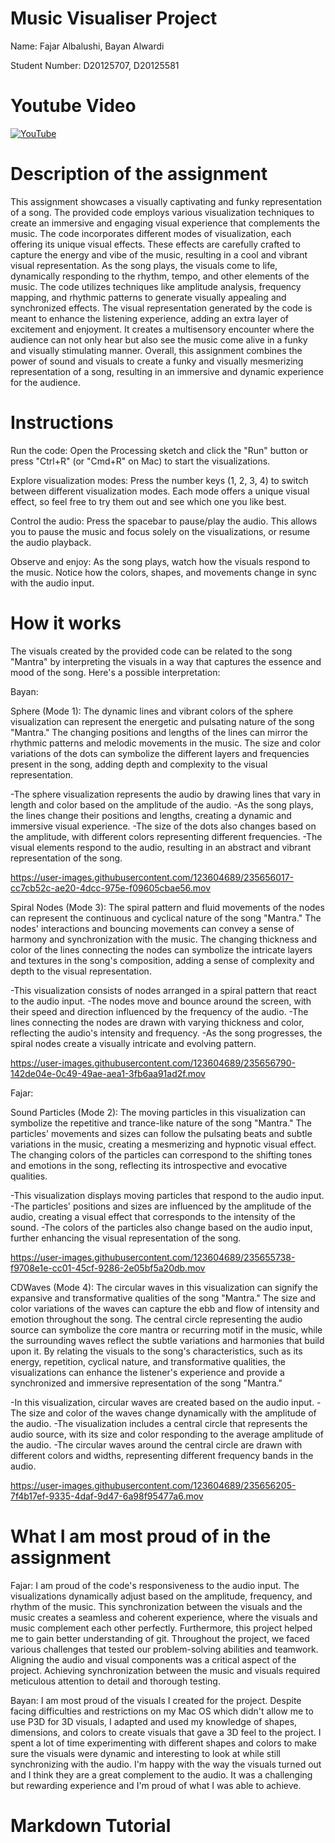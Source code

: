 # Music Visualiser Project

Name: Fajar Albalushi,
Bayan Alwardi

Student Number: D20125707,
D20125581

# Youtube Video

[![YouTube](https://user-images.githubusercontent.com/123570704/235653303-596fd465-284e-43c2-a2e4-f6dcb338d83a.jpg)](https://www.youtube.com/watch?v=5zI0J1447Vs)


# Description of the assignment
This assignment showcases a visually captivating and funky representation of a song. The provided code employs various visualization techniques to create an immersive and engaging visual experience that complements the music. The code incorporates different modes of visualization, each offering its unique visual effects. These effects are carefully crafted to capture the energy and vibe of the music, resulting in a cool and vibrant visual representation. As the song plays, the visuals come to life, dynamically responding to the rhythm, tempo, and other elements of the music. The code utilizes techniques like amplitude analysis, frequency mapping, and rhythmic patterns to generate visually appealing and synchronized effects. The visual representation generated by the code is meant to enhance the listening experience, adding an extra layer of excitement and enjoyment. It creates a multisensory encounter where the audience can not only hear but also see the music come alive in a funky and visually stimulating manner. Overall, this assignment combines the power of sound and visuals to create a funky and visually mesmerizing representation of a song, resulting in an immersive and dynamic experience for the audience.

# Instructions
Run the code:
Open the Processing sketch and click the "Run" button or press "Ctrl+R" (or "Cmd+R" on Mac) to start the visualizations.

Explore visualization modes:
Press the number keys (1, 2, 3, 4) to switch between different visualization modes.
Each mode offers a unique visual effect, so feel free to try them out and see which one you like best.

Control the audio:
Press the spacebar to pause/play the audio.
This allows you to pause the music and focus solely on the visualizations, or resume the audio playback.

Observe and enjoy:
As the song plays, watch how the visuals respond to the music.
Notice how the colors, shapes, and movements change in sync with the audio input.

# How it works
The visuals created by the provided code can be related to the song "Mantra" by interpreting the visuals in a way that captures the essence and mood of the song. Here's a possible interpretation:

Bayan:

Sphere (Mode 1):
The dynamic lines and vibrant colors of the sphere visualization can represent the energetic and pulsating nature of the song "Mantra."
The changing positions and lengths of the lines can mirror the rhythmic patterns and melodic movements in the music.
The size and color variations of the dots can symbolize the different layers and frequencies present in the song, adding depth and complexity to the visual representation.

-The sphere visualization represents the audio by drawing lines that vary in length and color based on the amplitude of the audio.
-As the song plays, the lines change their positions and lengths, creating a dynamic and immersive visual experience.
-The size of the dots also changes based on the amplitude, with different colors representing different frequencies.
-The visual elements respond to the audio, resulting in an abstract and vibrant representation of the song.

https://user-images.githubusercontent.com/123604689/235656017-cc7cb52c-ae20-4dcc-975e-f09605cbae56.mov

Spiral Nodes (Mode 3):
The spiral pattern and fluid movements of the nodes can represent the continuous and cyclical nature of the song "Mantra."
The nodes' interactions and bouncing movements can convey a sense of harmony and synchronization with the music.
The changing thickness and color of the lines connecting the nodes can symbolize the intricate layers and textures in the song's composition, adding a sense of complexity and depth to the visual representation.

-This visualization consists of nodes arranged in a spiral pattern that react to the audio input.
-The nodes move and bounce around the screen, with their speed and direction influenced by the frequency of the audio.
-The lines connecting the nodes are drawn with varying thickness and color, reflecting the audio's intensity and frequency.
-As the song progresses, the spiral nodes create a visually intricate and evolving pattern.

https://user-images.githubusercontent.com/123604689/235656790-142de04e-0c49-49ae-aea1-3fb6aa91ad2f.mov

Fajar:

Sound Particles (Mode 2):
The moving particles in this visualization can symbolize the repetitive and trance-like nature of the song "Mantra."
The particles' movements and sizes can follow the pulsating beats and subtle variations in the music, creating a mesmerizing and hypnotic visual effect.
The changing colors of the particles can correspond to the shifting tones and emotions in the song, reflecting its introspective and evocative qualities.

-This visualization displays moving particles that respond to the audio input.
-The particles' positions and sizes are influenced by the amplitude of the audio, creating a visual effect that corresponds to the intensity of the sound.
-The colors of the particles also change based on the audio input, further enhancing the visual representation of the song.

https://user-images.githubusercontent.com/123604689/235655738-f9708e1e-cc01-45cf-9286-2e05bf5a20db.mov

CDWaves (Mode 4):
The circular waves in this visualization can signify the expansive and transformative qualities of the song "Mantra."
The size and color variations of the waves can capture the ebb and flow of intensity and emotion throughout the song.
The central circle representing the audio source can symbolize the core mantra or recurring motif in the music, while the surrounding waves reflect the subtle variations and harmonies that build upon it.
By relating the visuals to the song's characteristics, such as its energy, repetition, cyclical nature, and transformative qualities, the visualizations can enhance the listener's experience and provide a synchronized and immersive representation of the song "Mantra."

-In this visualization, circular waves are created based on the audio input.
-The size and color of the waves change dynamically with the amplitude of the audio.
-The visualization includes a central circle that represents the audio source, with its size and color responding to the average amplitude of the audio.
-The circular waves around the central circle are drawn with different colors and widths, representing different frequency bands in the audio.

https://user-images.githubusercontent.com/123604689/235656205-7f4b17ef-9335-4daf-9d47-6a98f95477a6.mov

# What I am most proud of in the assignment
Fajar:
I am proud of the code's responsiveness to the audio input. The visualizations dynamically adjust based on the amplitude, frequency, and rhythm of the music. This synchronization between the visuals and the music creates a seamless and coherent experience, where the visuals and music complement each other perfectly. Furthermore, this project helped me to gain better understanding of git. Throughout the project, we faced various challenges that tested our problem-solving abilities and teamwork. Aligning the audio and visual components was a critical aspect of the project. Achieving synchronization between the music and visuals required meticulous attention to detail and thorough testing. 

Bayan:
I am most proud of the visuals I created for the project. Despite facing difficulties and restrictions on my Mac OS which didn't allow me to use P3D for 3D visuals, I adapted and used my knowledge of shapes, dimensions, and colors to create visuals that gave a 3D feel to the project. I spent a lot of time experimenting with different shapes and colors to make sure the visuals were dynamic and interesting to look at while still synchronizing with the audio. I'm happy with the way the visuals turned out and I think they are a great complement to the audio. It was a challenging but rewarding experience and I'm proud of what I was able to achieve.

# Markdown Tutorial




